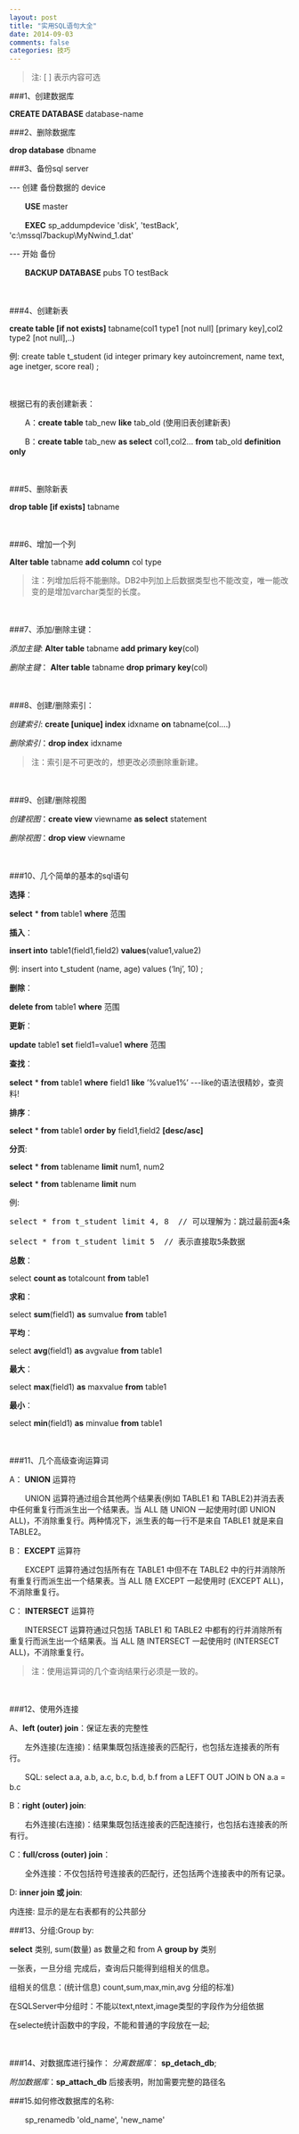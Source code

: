 ```yaml
---
layout: post
title: "实用SQL语句大全"
date: 2014-09-03
comments: false
categories: 技巧
---   
```


>注: [ ] 表示内容可选



###1、创建数据库

**CREATE DATABASE** database-name



###2、删除数据库

**drop database** dbname



###3、备份sql server

--- 创建 备份数据的 device

　　**USE** master

　　**EXEC** sp_addumpdevice 'disk', 'testBack', 'c:\mssql7backup\MyNwind_1.dat'

--- 开始 备份

　　**BACKUP DATABASE** pubs TO testBack

　　

###4、创建新表

**create table [if not exists]** tabname(col1 type1 [not null] [primary key],col2 type2 [not null],..)

例: create table t_student (id integer primary key autoincrement, name text, age inetger, score real) ;

　　

根据已有的表创建新表：

　　A：**create table** tab_new **like** tab_old (使用旧表创建新表)

　　B：**create table** tab_new **as select** col1,col2… **from** tab_old **definition only**

　　

###5、删除新表

**drop table [if exists]** tabname

　　

###6、增加一个列

**Alter table** tabname **add column** col type

>注：列增加后将不能删除。DB2中列加上后数据类型也不能改变，唯一能改变的是增加varchar类型的长度。

　　

###7、添加/删除主键： 

*添加主键*: **Alter table** tabname **add primary key**(col)

*删除主键*： **Alter table** tabname **drop primary key**(col)

　　

###8、创建/删除索引：

*创建索引*: **create [unique] index** idxname **on** tabname(col….)

*删除索引*：**drop index** idxname

>注：索引是不可更改的，想更改必须删除重新建。

　　

###9、创建/删除视图

*创建视图*：**create view** viewname **as select** statement

*删除视图*：**drop view** viewname

　　

###10、几个简单的基本的sql语句

**选择**：

**select** * **from** table1 **where** 范围

**插入**：

**insert into** table1(field1,field2) **values**(value1,value2)  
	
例: insert into t_student (name, age) values (‘lnj’, 10) ;

**删除**：

**delete from** table1 **where** 范围

**更新**：

**update** table1 **set** field1=value1 **where** 范围

**查找**：

**select** * **from** table1 **where** field1 **like** ’%value1%’ ---like的语法很精妙，查资料!

**排序**：

**select** * **from** table1 **order by** field1,field2 **[desc/asc]**

**分页**: 

**select** * **from** tablename **limit** num1, num2 

**select** * **from** tablename **limit** num

例:
<pre>
select * from t_student limit 4, 8  // 可以理解为：跳过最前面4条语句，然后取8条记录

select * from t_student limit 5  // 表示直接取5条数据
</pre>


**总数**：

select **count as** totalcount **from** table1

**求和**：

select **sum**(field1) **as** sumvalue **from** table1

**平均**：

select **avg**(field1) **as** avgvalue **from** table1

**最大**：

select **max**(field1) **as** maxvalue **from** table1

**最小**：

select **min**(field1) **as** minvalue **from** table1

　　

###11、几个高级查询运算词

A： **UNION** 运算符

　　UNION 运算符通过组合其他两个结果表(例如 TABLE1 和 TABLE2)并消去表中任何重复行而派生出一个结果表。当 ALL 随 UNION 一起使用时(即 UNION ALL)，不消除重复行。两种情况下，派生表的每一行不是来自 TABLE1 就是来自 TABLE2。

B： **EXCEPT** 运算符

　　EXCEPT 运算符通过包括所有在 TABLE1 中但不在 TABLE2 中的行并消除所有重复行而派生出一个结果表。当 ALL 随 EXCEPT 一起使用时 (EXCEPT ALL)，不消除重复行。

C： **INTERSECT** 运算符

　　INTERSECT 运算符通过只包括 TABLE1 和 TABLE2 中都有的行并消除所有重复行而派生出一个结果表。当 ALL 随 INTERSECT 一起使用时 (INTERSECT ALL)，不消除重复行。

>注：使用运算词的几个查询结果行必须是一致的。

　　

###12、使用外连接

A、**left (outer) join**：保证左表的完整性

　　左外连接(左连接)：结果集既包括连接表的匹配行，也包括左连接表的所有行。

　　SQL: select a.a, a.b, a.c, b.c, b.d, b.f from a LEFT OUT JOIN b ON a.a = b.c

B：**right (outer) join**:

　　右外连接(右连接)：结果集既包括连接表的匹配连接行，也包括右连接表的所有行。

C：**full/cross (outer) join**：

　　全外连接：不仅包括符号连接表的匹配行，还包括两个连接表中的所有记录。

D:  **inner join 或 join**: 

   内连接: 显示的是左右表都有的公共部分



###13、分组:Group by:

**select** 类别, sum(数量) as 数量之和 from A **group by** 类别

一张表，一旦分组 完成后，查询后只能得到组相关的信息。

组相关的信息：(统计信息) count,sum,max,min,avg 分组的标准)

在SQLServer中分组时：不能以text,ntext,image类型的字段作为分组依据

在selecte统计函数中的字段，不能和普通的字段放在一起;

　　

###14、对数据库进行操作：
*分离数据库*： **sp_detach_db**; 

*附加数据库*：**sp_attach_db** 后接表明，附加需要完整的路径名



###15.如何修改数据库的名称:

　　sp_renamedb 'old_name', 'new_name'
